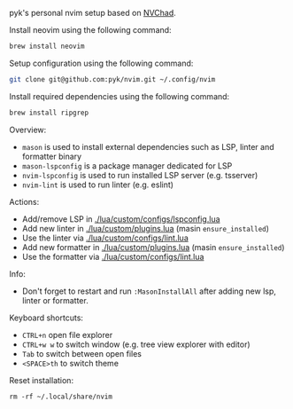 pyk's personal nvim setup based on [NVChad](https://nvchad.com).

Install neovim using the following command:

```sh
brew install neovim
```

Setup configuration using the following command:

```sh
git clone git@github.com:pyk/nvim.git ~/.config/nvim
```

Install required dependencies using the following command:

```sh
brew install ripgrep
```

Overview:

- `mason` is used to install external dependencies such as LSP, linter and formatter binary
- `mason-lspconfig` is a package manager dedicated for LSP
- `nvim-lspconfig` is used to run installed LSP server (e.g. tsserver)
- `nvim-lint` is used to run linter (e.g. eslint)

Actions:

- Add/remove LSP in [./lua/custom/configs/lspconfig.lua](./lua/custom/configs/lspconfig.lua)
- Add new linter in [./lua/custom/plugins.lua](./lua/custom/plugins.lua) (masin `ensure_installed`)
- Use the linter via [./lua/custom/configs/lint.lua](./lua/custom/configs/lint.lua)
- Add new formatter in [./lua/custom/plugins.lua](./lua/custom/plugins.lua) (masin `ensure_installed`)
- Use the formatter via [./lua/custom/configs/lint.lua](./lua/custom/configs/lint.lua)

Info:

- Don't forget to restart and run `:MasonInstallAll` after adding new lsp, linter or formatter.

Keyboard shortcuts:

- `CTRL+n` open file explorer
- `CTRL+w w` to switch window (e.g. tree view explorer with editor)
- `Tab` to switch between open files
- `<SPACE>th` to switch theme

Reset installation:

```
rm -rf ~/.local/share/nvim
```
